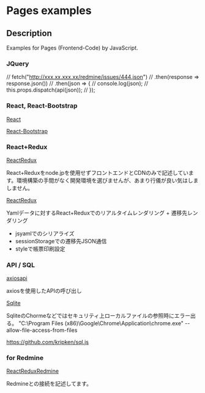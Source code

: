 # Pages examples

## Description

Examples for Pages (Frontend-Code) by JavaScript.



### JQuery

// fetch("http://xxx.xx.xxx.xx/redmine/issues/444.json")
// .then(response => response.json())
// .then(json => {
//    console.log(json);
//    this.props.dispatch(api(json));
// });

### React, React-Bootstrap

[React]("01_react.html")

[React-Bootstrap]("02_react-bootstrap.html")

### React+Redux

[ReactRedux]("03_ReactRedux.html")

React+Reduxをnode.jpを使用せずフロントエンドとCDNのみで記述しています。環境構築の手間がなく開発環境を選びませんが、あまり行儀が良い気はしましません。

[ReactRedux]("03_ReactRedux.html")

Yamlデータに対するReact+Reduxでのリアルタイムレンダリング + 遷移先レンダリング

- jsyamlでのシリアライズ
- sessionStorageでの遷移先JSON通信
- styleで帳票印刷設定

### API / SQL

[axiosapi]("05_axiosapi.html")

axiosを使用したAPIの呼び出し

[Sqlite]("06_sqlite.html")

SqliteのChormeなどではセキュリティ上ローカルファイルの参照時にエラー出る。
"C:\Program Files (x86)\Google\Chrome\Application\chrome.exe" --allow-file-access-from-files

https://github.com/kripken/sql.js

### for Redmine

[ReactReduxRedmine]("04_ReactReduxRedmine.html")

Redmineとの接続を記述してます。
